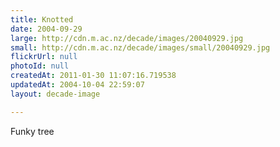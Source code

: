 ```yaml
---
title: Knotted
date: 2004-09-29
large: http://cdn.m.ac.nz/decade/images/20040929.jpg
small: http://cdn.m.ac.nz/decade/images/small/20040929.jpg
flickrUrl: null
photoId: null
createdAt: 2011-01-30 11:07:16.719538
updatedAt: 2004-10-04 22:59:07
layout: decade-image

---
```

Funky tree
